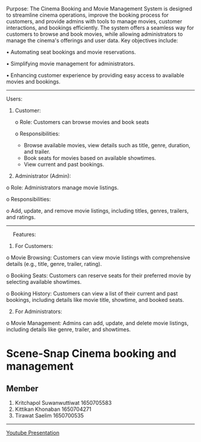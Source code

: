 Purpose:
The Cinema Booking and Movie Management System is designed to streamline cinema operations, improve the booking process for customers, and provide admins with tools to manage movies, customer interactions, and bookings efficiently. The system offers a seamless way for customers to browse and book movies, while allowing administrators to manage the cinema's offerings and user data.
Key objectives include:

•	Automating seat bookings and movie reservations.

•	Simplifying movie management for administrators.

•	Enhancing customer experience by providing easy access to available movies and bookings.
________________________________________
Users:

1.	Customer:

    o	Role: Customers can browse movies and book seats

    o	Responsibilities:

      -	Browse available movies, view details such as title, genre, duration, and trailer.
      -	Book seats for movies based on available showtimes.
      -	View current and past bookings.
2.	Administrator (Admin):

o	Role: Administrators manage movie listings.

o	Responsibilities:

o	Add, update, and remove movie listings, including titles, genres, trailers, and ratings.
________________________________________
 
Features:

1.	For Customers:

o	Movie Browsing: Customers can view movie listings with comprehensive details (e.g., title, genre, trailer, rating).

o	Booking Seats: Customers can reserve seats for their preferred movie by selecting available showtimes.

o	Booking History: Customers can view a list of their current and past bookings, including details like movie title, showtime, and booked seats.

2.	For Administrators:

o	Movie Management: Admins can add, update, and delete movie listings, including details like genre, trailer, and showtimes.

# Scene-Snap Cinema booking and management
## Member
 1. Kritchapol Suwanwuttiwat 1650705583
 2. Kittikan Khonaban 1650704271
 3. Tirawat Saelim 1650700535
-----------------------------------------------------------------------------------------
[Youtube Presentation](https://youtu.be/LHBpvh_nqkg)
